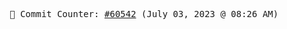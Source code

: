 <p align="center">
    <samp>
        📮 Commit Counter: <a href="https://github.com/Javascript-void0/Javascript-void0/commits/main">#60542</a> (July 03, 2023 @ 08:26 AM)
    </samp>
</p>
